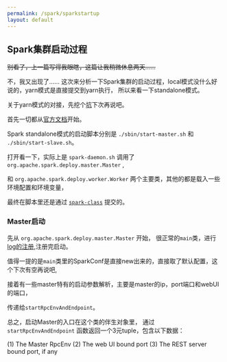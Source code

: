 ```yaml
---
permalink: /spark/sparkstartup
layout: default
---
```

## Spark集群启动过程

~~别看了，上一篇写得我眼瞎，这篇让我稍微休息两天……~~

不，我又出现了……
这次来分析一下Spark集群的启动过程，local模式没什么好说的，yarn模式是直接提交到yarn执行，
所以来看一下standalone模式。

关于yarn模式的对接，先挖个[坑](/spark/yarn)下次再说吧。

首先一切都从[官方文档](https://spark.apache.org/docs/2.4.0/spark-standalone.html)开始。

Spark standalone模式的启动脚本分别是 `./sbin/start-master.sh` 和 `./sbin/start-slave.sh`。

打开看一下，实际上是 `spark-daemon.sh` 调用了 `org.apache.spark.deploy.master.Master` ,

和 `org.apache.spark.deploy.worker.Worker` 两个主要类，其他的都是载入一些环境配置和环境变量，

最终在脚本里还是通过 [`spark-class`](/spark/appendix/appendix) 提交的。

### Master启动

先从 `org.apache.spark.deploy.master.Master` 开始，
很正常的`main`类，进行[log的注册](/spark/aappendix/#关于Master启动时的log注册),注册完启动。

值得一提的是`main`类里的SparkConf是直接new出来的，直接取了默认配置，这个下次有空再说吧,

接着有一些master特有的启动参数解析，主要是master的ip，port端口和webUI的端口，

传递给`startRpcEnvAndEndpoint`。

总之，启动Master的入口在这个类的伴生对象里，
通过 `startRpcEnvAndEndpoint` 函数返回一个3元tuple，包含以下数据：


(1) The Master RpcEnv
(2) The web UI bound port
(3) The REST server bound port, if any

